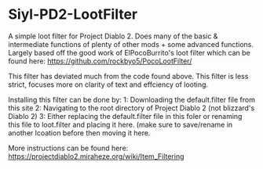# Siyl-PD2-LootFilter
A simple loot filter for Project Diablo 2. Does many of the basic & intermediate functions of plenty of other mods + some advanced functions. 
Largely based off the good work of ElPocoBurrito's loot filter which can be found here: 
https://github.com/rockbyo5/PocoLootFilter/

This filter has deviated much from the code found above. This filter is less strict, focuses more on clarity of text and effciency of looting.

Installing this filter can be done by: 
1: Downloading the default.filter file from this site
2: Navigating to the root directory of Project Diablo 2 (not blizzard's Diablo 2)
3: Either replacing the default.filter file in this foler or renaming this file to loot.filter and placing it here. (make sure to save/rename in another lcoation before then moving it here.

More instructions can be found here: 
https://projectdiablo2.miraheze.org/wiki/Item_Filtering
